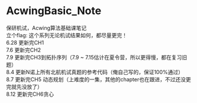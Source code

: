 # AcwingBasic_Note
保研机试，Acwing算法基础课笔记<br />
立个flag: 这个系列无论机试结果如何，都尽量更完！<br />
6.28 更新完CH1<br />
7.6 更新完CH2<br />
7.9 更新完CH3到拓扑序列（7.9 ~ 7.15估计在夏令营，所以更得慢，都在复习旧题）<br />
8.4 更新N诺上所有北航机试真题的参考代码（俺自己写的，保证100%通过）<br />
8.7 更新完CH5 动态规划（上难度的一集，其他的chapter也在跟进，不过还没更完就先没放了）<br />
8.12 更新完CH6贪心
